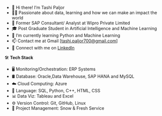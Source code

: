 
- 👋 Hi there! I’m Tashi Paljor
- :man_technologist: Passionate about data, learning and how we can make an impact the world
- 💼 Former SAP Consultant/ Analyst at Wipro Private Limited
- 🎓 Post Graduate Student in Artificial Intelligence and Machine Learning
- 🌱 I’m currently learning Python and Machine Learning
- 📫 Contact me at Gmail [tashi.paljor700@gmail.com]
- :link: Connect with me on [LinkedIn](https://www.linkedin.com/in/tashipaljor/)


:hammer_and_wrench: **Tech Stack**


- :desktop_computer: Monitoring/Orchestration: ERP Systems
- 🛢  Database: Oracle,Data Warehouse, SAP HANA and MySQL
- :cloud: Cloud Computing: Azure
- :wrench:  Language: SQL, Python, C++, HTML, CSS
- :bar_chart: Data Viz: Tableau and Excel
- :gear: Version Control: Git, GitHub, Linux
- :memo: Project Management: Snow & Fresh Service

